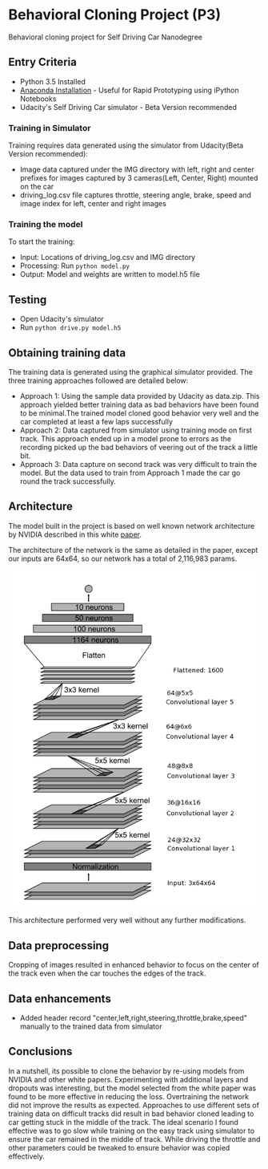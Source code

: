 # Behavioral Cloning Project (P3)
Behavioral cloning project for Self Driving Car Nanodegree

## Entry Criteria
* Python 3.5 Installed
* [Anaconda Installation](https://www.continuum.io/downloads) - Useful for Rapid Prototyping using iPython Notebooks
* Udacity's Self Driving Car simulator - Beta Version recommended

### Training in Simulator
Training requires data generated using the simulator from Udacity(Beta Version recommended):
- Image data captured under the IMG directory with left, right and center prefixes for images captured by 3 cameras(Left, Center, Right) mounted on the car
- driving_log.csv file captures throttle, steering angle, brake, speed and image index for left, center and right images

### Training the model
To start the training:
* Input: Locations of driving_log.csv and IMG directory
* Processing: Run `python model.py`
* Output: Model and weights are written to model.h5 file

## Testing
* Open Udacity's simulator
* Run `python drive.py model.h5`


## Obtaining training data
The training data is generated using the graphical simulator provided. The three training approaches followed are detailed below:
* Approach 1: Using the sample data provided by Udacity as data.zip. This approach yielded better training data as bad behaviors have been found to be minimal.The trained model cloned good behavior very well and the car completed at least a few laps successfully
* Approach 2: Data captured from simulator using training mode on first track. This approach ended up in a model prone to errors as the recording picked up the bad behaviors of veering out of the track a little bit.
* Approach 3: Data capture on second track was very difficult to train the model. But the data used to train from Approach 1 made the car go round the track successfully.

## Architecture
The model built in the project is based on well known network architecture by NVIDIA described in this white [paper](http://images.nvidia.com/content/tegra/automotive/images/2016/solutions/pdf/end-to-end-dl-using-px.pdf).

 The architecture of the network is the same as detailed in the paper, except our inputs are 64x64, so
 our network has a total of 2,116,983 params.

 ![](./model.png )

This architecture performed very well without any further modifications.

## Data preprocessing
Cropping of images resulted in enhanced behavior to focus on the center of the track even when the car touches the edges of the track.

## Data enhancements
* Added header record "center,left,right,steering,throttle,brake,speed" manually to the trained data from simulator

## Conclusions
In a nutshell, its possible to clone the behavior by re-using models from NVIDIA and other white papers. Experimenting with additional layers and dropouts was interesting, but the model selected from the white paper was found to be more effective in reducing the loss. Overtraining the network did not improve the results as expected. Approaches to use different sets of training data on difficult tracks did result in bad behavior cloned leading to car getting stuck in the middle of the track.  The ideal scenario I found effective was to go slow while training on the easy track using simulator to ensure the car remained in the middle of track. While driving the throttle and other parameters could be tweaked to ensure behavior was copied effectively.

